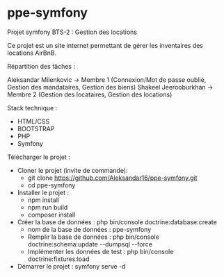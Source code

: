 # ppe-symfony
Projet symfony BTS-2 : Gestion des locations


Ce projet est un site internet permettant de gérer les inventaires des locations AirBnB.


Répartition des tâches :

Aleksandar Milenkovic -> Membre 1 (Connexion/Mot de passe oublié, Gestion des mandataires, Gestion des biens)
Shakeel Jeerooburkhan -> Membre 2 (Gestion des locataires, Gestion des locations)


Stack technique :
- HTML/CSS
- BOOTSTRAP
- PHP
- Symfony

Télécharger le projet :
- Cloner le projet (invite de commande):
  - git clone https://github.com/Aleksandar16/ppe-symfony.git
  - cd ppe-symfony
- Installer le projet :
  - npm install
  - npm run build
  - composer install
- Créer la base de données : php bin/console doctrine:database:create
  - nom de la base de données : ppe-symfony
  - Remplir la base de données : php bin/console doctrine:schema:update --dumpsql --force
  - Implémenter les données de test : php bin/console doctrine:fixtures:load
- Démarrer le projet : symfony serve -d




